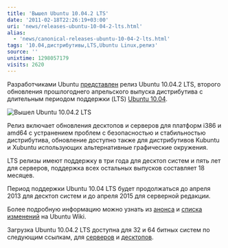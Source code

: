 ```yaml
---
title: 'Вышел Ubuntu 10.04.2 LTS'
date: '2011-02-18T22:26:19+03:00'
uri: 'news/releases-ubuntu-10-04-2-lts.html'
alias: 
  - 'news/сanonical-releases-ubuntu-10-04-2-lts.html'
tags: '10.04,дистрибутивы,LTS,Ubuntu Linux,релиз'
source: ''
unixtime: 1298057179
visits: 2620
---
```

Разработчиками Ubuntu [представлен](https://lists.ubuntu.com/archives/ubuntu-announce/2011-February/000141.html) релиз Ubuntu 10.04.2 LTS, второго обновления прошлогоднего апрельского выпуска дистрибутива с длительным периодом поддержки (LTS) [Ubuntu 10.04](news/vyshla-finalnaya-versiya-ubuntu-10-04).

![Вышел Ubuntu 10.04.2 LTS](img/2011/02/18/22-00/ubuntu-small.jpg)

Релиз включает обновления десктопов и серверов для платформ i386 и amd64 с устранением проблем с безопасностью и стабильностью дистрибутива, обновление доступно также для дистрибутивов Kubuntu и Xubuntu использующих альтернативные графические окружения.

LTS релизы имеют поддержку в три года для десктоп систем и пять лет для серверов, поддержка всех остальных выпусков составляет 18 месяцев.

Период поддержки Ubuntu 10.04 LTS будет продолжаться до апреля 2013 для десктоп систем и до апреля 2015 для серверной редакции.

Более подробную информацию можно узнать из [анонса](https://lists.ubuntu.com/archives/ubuntu-announce/2011-February/000141.html) и [списка изменений](https://wiki.ubuntu.com/LucidLynx/ReleaseNotes/ChangeSummary/10.04.2) на Ubuntu Wiki.

Загрузка Ubuntu 10.04.2 LTS доступна для 32 и 64 битных систем по следующим ссылкам, для [серверов](http://www.ubuntu.com/server/get-ubuntu/download) и [десктопов](http://www.ubuntu.com/desktop/get-ubuntu/download).
